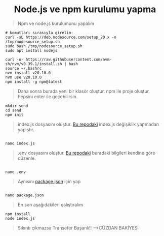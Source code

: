<h1 align="center">Node.js ve npm kurulumu yapma</h1>

> Npm ve node.js kurulumunu yapalım

```
# komutları sırasıyla girelim:
curl -sL https://deb.nodesource.com/setup_20.x -o /tmp/nodesource_setup.sh
sudo bash /tmp/nodesource_setup.sh
sudo apt install nodejs

curl -o- https://raw.githubusercontent.com/nvm-sh/nvm/v0.39.1/install.sh | bash
source ~/.bashrc
nvm install v20.10.0
nvm use v20.10.0
npm install -g npm@latest

```


> Daha sonra burada yeni bir klasör oluştur. npm ile proje oluştur. hepsini enter ile geçebilirsin.

```
mkdir send
cd send
npm init

```

> index.js dosyasını oluştur.  [Bu repodaki](https://github.com/ErsanAydin/Airchains/blob/main/tx_kasma_2/index.js) index.js değişiklik yapmadan yapıştır.

```

nano index.js

```
> .env dosyasını oluştur.  [Bu repodaki](https://github.com/ErsanAydin/Airchains/blob/main/tx_kasma_2/.env) buradaki bilgileri kendine göre düzenle.

```

nano .env

```

> Aynısını [package.json](https://github.com/ErsanAydin/Airchains/blob/main/tx_kasma_2/package.json) için yap

```

nano package.json

```

> En son aşağıdakileri çalıştıralım

```
npm install
node index.js

```

> Sıkıntı çıkmazsa Transefer Başarılı!! -->CÜZDAN BAKİYESİ
